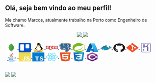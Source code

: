 ## Olá, seja bem vindo ao meu perfil! 
Me chamo Marcos, atualmente trabalho na Porto como Engenheiro de Software.

<div align="center">
  <a href="https://github.com/MVBPinho">
  <img height="180em" src="https://github-readme-stats.vercel.app/api?username=MVBPinho&show_icons=true&theme=dark&include_all_commits=true&count_private=true"/>
  <img height="180em" src="https://github-readme-stats.vercel.app/api/top-langs/?username=MVBPinho&layout=compact&langs_count=7&theme=dark"/>
</div>

  <div style="display: inline_block"><br>
    <img align="center" alt="Pinho-CSS" height="30" width="40" src="https://github.com/devicons/devicon/blob/master/icons/mongodb/mongodb-original.svg"> 
       <img align="center" alt="Pinho-CSS" height="30" width="40" src="https://github.com/devicons/devicon/blob/master/icons/trello/trello-plain.svg"> 
    <img align="center" alt="Pinho-CSS" height="30" width="40" src="https://github.com/devicons/devicon/blob/master/icons/linux/linux-original.svg"> 
    <img align="center" alt="Pinho-CSS" height="30" width="40" src="https://github.com/devicons/devicon/blob/master/icons/npm/npm-original-wordmark.svg"> 
    <img align="center" alt="Pinho-CSS" height="30" width="40" src="https://github.com/devicons/devicon/blob/master/icons/postgresql/postgresql-original.svg"> 
    <img align="center" alt="Pinho-CSS" height="30" width="40" src="https://github.com/devicons/devicon/blob/master/icons/spring/spring-original.svg"> 
    <img align="center" alt="Pinho-CSS" height="30" width="40" src="https://github.com/devicons/devicon/blob/master/icons/azure/azure-original.svg"> 
      <img align="center" alt="Pinho-CSS" height="30" width="40" src="https://github.com/devicons/devicon/blob/master/icons/docker/docker-original.svg">  
    <img align="center" alt="Pinho-CSS" height="30" width="40" src="https://github.com/devicons/devicon/blob/master/icons/github/github-original.svg"> 
    <img align="center" alt="Pinho-CSS" height="30" width="40" src="https://github.com/devicons/devicon/blob/master/icons/git/git-original.svg"> 
    <img align="center" alt="Pinho-CSS" height="30" width="40" src="https://github.com/devicons/devicon/blob/master/icons/heroku/heroku-original.svg"> 
    <img align="center" alt="Pinho-Python" height="30" width="40" src="https://github.com/devicons/devicon/blob/master/icons/java/java-original.svg">
  <img align="center" alt="Pinho-Js" height="30" width="40" src="https://raw.githubusercontent.com/devicons/devicon/master/icons/javascript/javascript-plain.svg">
  <img align="center" alt="Pinho-Ts" height="30" width="40" src="https://raw.githubusercontent.com/devicons/devicon/master/icons/typescript/typescript-plain.svg">
  <img align="center" alt="Pinho-React" height="30" width="40" src="https://raw.githubusercontent.com/devicons/devicon/master/icons/react/react-original.svg">
  <img align="center" alt="Pinho-HTML" height="30" width="40" src="https://raw.githubusercontent.com/devicons/devicon/master/icons/html5/html5-original.svg">
  <img align="center" alt="Pinho-CSS" height="30" width="40" src="https://raw.githubusercontent.com/devicons/devicon/master/icons/css3/css3-original.svg">
  <img align="center" alt="Pinho-Csharp" height="30" width="40" src="https://raw.githubusercontent.com/devicons/devicon/master/icons/csharp/csharp-original.svg">
</div>
  
<div> 
    </br>
    <br>
  <a href = "mailto:marcos.cj2012@gmail.com"><img src="https://img.shields.io/badge/-Gmail-%23333?style=for-the-badge&logo=gmail&logoColor=white" target="_blank"></a>
  <a href="https://www.linkedin.com/in/pinhomarcos/" target="_blank"><img src="https://img.shields.io/badge/-LinkedIn-%230077B5?style=for-the-badge&logo=linkedin&logoColor=white" target="_blank"></a> 
 
</div>
